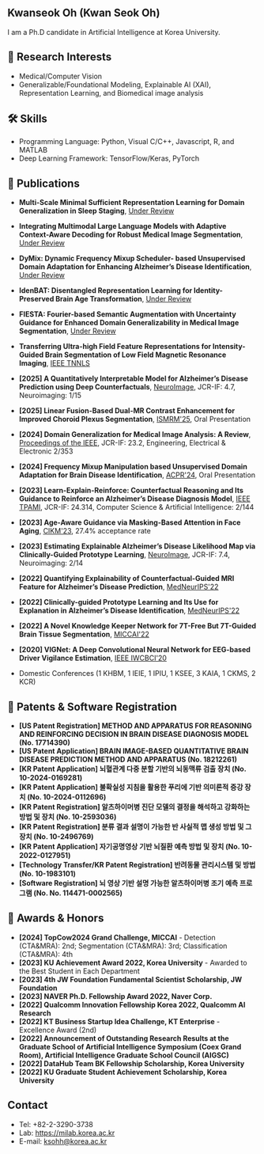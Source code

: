 ## Kwanseok Oh (Kwan Seok Oh)

I am a Ph.D candidate in Artificial Intelligence at Korea University.

## 🧐 Research Interests
- Medical/Computer Vision
- Generalizable/Foundational Modeling, Explainable AI (XAI), Representation Learning, and Biomedical image analysis

## 🛠️ Skills
- Programming Language: Python, Visual C/C++, Javascript, R, and MATLAB
- Deep Learning Framework: TensorFlow/Keras, PyTorch

## 📰 Publications
- **Multi-Scale Minimal Sufficient Representation Learning for Domain Generalization in Sleep Staging**, [Under Review](https://openreview.net/pdf?id=Ww599CnVnU)
- **Integrating Multimodal Large Language Models with Adaptive Context-Aware Decoding for Robust Medical Image Segmentation**, [Under Review](https://arxiv.org/)
- **DyMix: Dynamic Frequency Mixup Scheduler- based Unsupervised Domain Adaptation for Enhancing Alzheimer’s Disease Identification**,  [Under Review](https://arxiv.org/pdf/2410.12827)
- **IdenBAT: Disentangled Representation Learning for Identity-Preserved Brain Age Transformation**,  [Under Review](https://arxiv.org/pdf/2410.16945)
- **FIESTA: Fourier-based Semantic Augmentation with Uncertainty Guidance for Enhanced Domain Generalizability in Medical Image Segmentation**, [Under Review](https://arxiv.org/pdf/2406.14308)
- **Transferring Ultra-high Field Feature Representations for Intensity-Guided Brain Segmentation of Low Field Magnetic Resonance Imaging**,  [IEEE TNNLS](https://arxiv.org/pdf/2402.08409)

- **[2025] A Quantitatively Interpretable Model for Alzheimer’s Disease Prediction using Deep Counterfactuals**,  [NeuroImage](https://arxiv.org/pdf/2310.03457), JCR-IF: 4.7, Neuroimaging: 1/15
- **[2025] Linear Fusion-Based Dual-MR Contrast Enhancement for Improved Choroid Plexus Segmentation**, [ISMRM'25](https://www.ismrm.org/25/accepted_abstracts.pdf), Oral Presentation
- **[2024] Domain Generalization for Medical Image Analysis: A Review**, [Proceedings of the IEEE](https://ieeexplore.ieee.org/document/10780969), JCR-IF: 23.2, Engineering, Electrical & Electronic 2/353
- **[2024] Frequency Mixup Manipulation based Unsupervised Domain Adaptation for Brain Disease Identification**,  [ACPR'24](https://link.springer.com/chapter/10.1007/978-3-031-47665-5_11), Oral Presentation
- **[2023] Learn-Explain-Reinforce: Counterfactual Reasoning and Its Guidance to Reinforce an Alzheimer’s Disease Diagnosis Model**, [IEEE TPAMI](https://ieeexplore.ieee.org/document/9854196), JCR-IF: 24.314, Computer Science & Artificial Intelligence: 2/144
- **[2023] Age-Aware Guidance via Masking-Based Attention in Face Aging**,  [CIKM'23](https://dl.acm.org/doi/10.1145/3583780.3615183), 27.4% acceptance rate
- **[2023] Estimating Explainable Alzheimer’s Disease Likelihood Map via Clinically-Guided Prototype Learning**, [NeuroImage](https://www.sciencedirect.com/science/article/pii/S1053811923002197/pdfft?md5=bf89324ea808eb3f2fe962b358d8c886&pid=1-s2.0-S1053811923002197-main.pdf), JCR-IF: 7.4, Neuroimaging: 2/14
- **[2022] Quantifying Explainability of Counterfactual-Guided MRI Feature for Alzheimer’s Disease Prediction**,  [MedNeurIPS'22](http://www.cse.cuhk.edu.hk/~qdou/public/medneurips2022/80.pdf)
- **[2022] Clinically-guided Prototype Learning and Its Use for Explanation in Alzheimer’s Disease Identification**,  [MedNeurIPS'22](http://www.cse.cuhk.edu.hk/~qdou/public/medneurips2022/22.pdf)
- **[2022] A Novel Knowledge Keeper Network for 7T-Free But 7T-Guided Brain Tissue Segmentation**, [MICCAI'22](https://link.springer.com/chapter/10.1007/978-3-031-16443-9_32)
- **[2020] VIGNet: A Deep Convolutional Neural Network for EEG-based Driver Vigilance Estimation**, [IEEE IWCBCI'20](https://ieeexplore.ieee.org/document/9061668)
- Domestic Conferences (1 KHBM, 1 IEIE, 1 IPIU, 1 KSEE, 3 KAIA, 1 CKMS, 2 KCR)

## 📝 Patents & Software Registration
- **[US Patent Registration] METHOD AND APPARATUS FOR REASONING AND REINFORCING DECISION IN BRAIN DISEASE DIAGNOSIS MODEL (No. 17714390)**
- **[US Patent Application] BRAIN IMAGE-BASED QUANTITATIVE BRAIN DISEASE PREDICTION METHOD AND APPARATUS (No. 18212261)**
- **[KR Patent Application] 뇌혈관계 다중 분할 기반의 뇌동맥류 검출 장치 (No. 10-2024-0169281)**
- **[KR Patent Application] 불확실성 지침을 활용한 푸리에 기반 의미론적 증강 장치 (No. 10-2024-0112696)**
- **[KR Patent Registration] 알츠하이머병 진단 모델의 결정을 해석하고 강화하는 방법 및 장치 (No. 10-2593036)**
- **[KR Patent Registration] 분류 결과 설명이 가능한 반 사실적 맵 생성 방법 및 그 장치 (No. 10-2496769)**
- **[KR Patent Application] 자기공명영상 기반 뇌질환 예측 방법 및 장치 (No. 10-2022-0127951)**
- **[Technology Transfer/KR Patent Registration] 반려동물 관리시스템 및 방법 (No. 10-1983101)**
- **[Software Registration] 뇌 영상 기반 설명 가능한 알츠하이머병 조기 예측 프로그램 (No. No. 114471-0002565)**

## 🏅 Awards & Honors
- **[2024] TopCow2024 Grand Challenge, MICCAI** - Detection (CTA&MRA): 2nd; Segmentation (CTA&MRA): 3rd; Classification (CTA&MRA): 4th
- **[2023] KU Achievement Award 2022, Korea University** - Awarded to the Best Student in Each Department
- **[2023] 4th JW Foundation Fundamental Scientist Scholarship, JW Foundation**
- **[2023] NAVER Ph.D. Fellowship Award 2022, Naver Corp.**
- **[2022] Qualcomm Innovation Fellowship Korea 2022, Qualcomm AI Research**
- **[2022] KT Business Startup Idea Challenge, KT Enterprise** - Excellence Award (2nd)
- **[2022] Announcement of Outstanding Research Results at the Graduate School of Artificial Intelligence Symposium (Coex Grand Room), Artificial Intelligence Graduate School Council (AIGSC)**
- **[2022] DataHub Team BK Fellowship Scholarship, Korea University**
- **[2022] KU Graduate Student Achievement Scholarship, Korea University**

## Contact
- Tel: +82-2-3290-3738
- Lab: https://milab.korea.ac.kr
- E-mail: ksohh@korea.ac.kr
